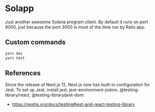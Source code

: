 # Solapp

Just another awesome Solana program client. By default it runs on port 9000, just because the port 3000 is most of the time run by Rails app.

## Custom commands

```sh
yarn dev
yarn test
```

## References

Since the release of Next.js 12, Next.js now has built-in configuration for Jest.
To set up Jest, install jest, jest-environment-jsdom, @testing-library/react, @testing-library/jest-dom:

- <https://nextjs.org/docs/testing#jest-and-react-testing-library>
